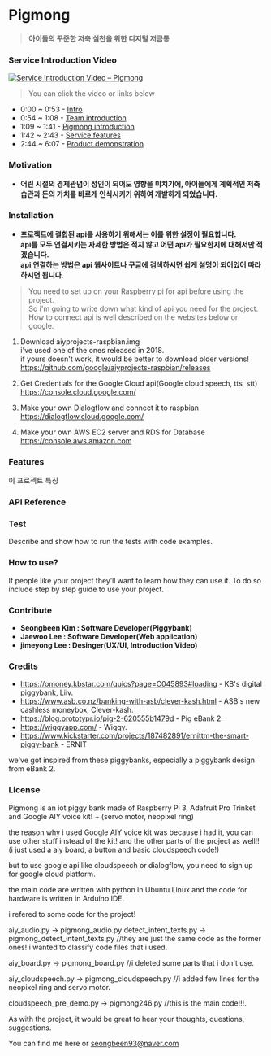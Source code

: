 # Pigmong
> __아이들의 꾸준한 저축 실천을 위한 디지털 저금통__   

### Service Introduction Video

[![Service Introduction Video – Pigmong](http://img.youtube.com/vi/k5D5-mXTpUw/0.jpg)](https://youtu.be/k5D5-mXTpUw?t=69s "Service Introduction Video – Pigmong")   
   
> You can click the video or links below
* 0:00 ~ 0:53 - [Intro](https://youtu.be/k5D5-mXTpUw?t=0s)   
* 0:54 ~ 1:08 - [Team introduction](https://youtu.be/k5D5-mXTpUw?t=54s)   
* 1:09 ~ 1:41 - [Pigmong introduction](https://youtu.be/k5D5-mXTpUw?t=69s)   
* 1:42 ~ 2:43 - [Service features](https://youtu.be/k5D5-mXTpUw?t=102s)   
* 2:44 ~ 6:07 - [Product demonstration](https://youtu.be/k5D5-mXTpUw?t=164s)   


### Motivation   
- __어린 시절의 경제관념이 성인이 되어도 영향을 미치기에, 아이들에게 계획적인 저축습관과 돈의 가치를 바르게 인식시키기 위하여 개발하게 되었습니다.__    

### Installation
- __프로젝트에 결합된 api를 사용하기 위해서는 이를 위한 설정이 필요합니다.__   
__api를 모두 연결시키는 자세한 방법은 적지 않고 어떤 api가 필요한지에 대해서만 적겠습니다.__   
__api 연결하는 방법은 api 웹사이트나 구글에 검색하시면 쉽게 설명이 되어있어 따라하시면 됩니다.__
> You need to set up on your Raspberry pi for api before using the project.   
> So i'm going to write down what kind of api you need for the project.   
> How to connect api is well described on the websites below or google.


1. Download aiyprojects-raspbian.img    
    i've used one of the ones released in 2018.   
    if yours doesn't work, it would be better to download older versions!   
https://github.com/google/aiyprojects-raspbian/releases   

2. Get Credentials for the Google Cloud api(Google cloud speech, tts, stt)   
https://console.cloud.google.com/

3. Make your own Dialogflow and connect it to raspbian   
https://dialogflow.cloud.google.com/

4. Make your own AWS EC2 server and RDS for Database   
https://console.aws.amazon.com   

### Features   

이 프로젝트 특징   

### API Reference   


### Test   
Describe and show how to run the tests with code examples.
### How to use?   
If people like your project they’ll want to learn how they can use it. To do so include step by step guide to use your project.
### Contribute   
* __Seongbeen Kim : Software Developer(Piggybank)__   
* __Jaewoo Lee : Software Developer(Web application)__   
* __jimeyong Lee : Desinger(UX/UI, Introduction Video)__   

### Credits   
* https://omoney.kbstar.com/quics?page=C045893#loading - KB's digital piggybank, Liiv.   
* https://www.asb.co.nz/banking-with-asb/clever-kash.html - ASB's new cashless moneybox, Clever-kash.   
* https://blog.prototypr.io/pig-2-620555b1479d - Pig eBank 2.   
* https://wiggyapp.com/ - Wiggy.   
* https://www.kickstarter.com/projects/187482891/ernittm-the-smart-piggy-bank - ERNIT   
   
we've got inspired from these piggybanks, especially a piggybank design from eBank 2.   

### License   



Pigmong is an iot piggy bank made of Raspberry Pi 3, Adafruit Pro Trinket and Google AIY voice kit! + (servo motor, neopixel ring)

the reason why i used Google AIY voice kit was because i had it, you can use other stuff instead of the kit! and the other parts of the project as well!! (i just used a aiy board, a button and basic cloudspeech code!)

but to use google api like cloudspeech or dialogflow, you need to sign up for google cloud platform.

the main code are written with python in Ubuntu Linux and the code for hardware is written in Arduino IDE.

i refered to some code for the project!

aiy_audio.py  ->  pigmong_audio.py
detect_intent_texts.py  ->  pigmong_detect_intent_texts.py
//they are just the same code as the former ones! i wanted to classify code files that i used.

aiy_board.py  ->  pigmong_board.py
//i deleted some parts that i don't use.

aiy_cloudspeech.py  ->  pigmong_cloudspeech.py
//i added few lines for the neopixel ring and servo motor.

cloudspeech_pre_demo.py  ->  pigmong246.py
//this is the main code!!!.

As with the project, it would be great to hear your thoughts, questions, suggestions. 

You can find me here or seongbeen93@naver.com
